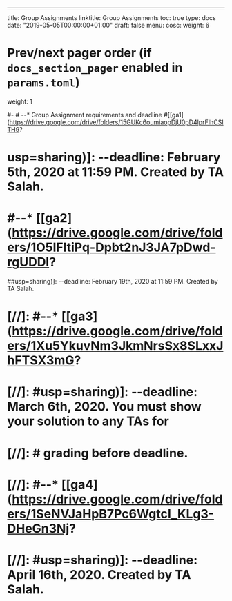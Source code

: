 ---
title: Group Assignments
linktitle: Group Assignments
toc: true
type: docs
date: "2019-05-05T00:00:00+01:00"
draft: false
menu:
  cosc:
    weight: 6

# Prev/next pager order (if `docs_section_pager` enabled in `params.toml`)
weight: 1

#-  #  --*   Group Assignment requirements and deadline
#[[ga1](https://drive.google.com/drive/folders/15GUKc6oumiaopDjU0pD4lprFIhCSITH9?
# usp=sharing)]: --deadline: February 5th, 2020 at 11:59 PM. Created by TA Salah.
# #--*   [[ga2](https://drive.google.com/drive/folders/1O5lFltiPq-Dpbt2nJ3JA7pDwd-rgUDDl?
##usp=sharing)]: --deadline: February 19th, 2020 at 11:59 PM. Created by TA Salah.
# [//]: #--*   [[ga3](https://drive.google.com/drive/folders/1Xu5YkuvNm3JkmNrsSx8SLxxJhFTSX3mG?
# [//]: #usp=sharing)]: --deadline: March 6th, 2020\. You must show your solution to any TAs for
# [//]: # grading before deadline.
# [//]: #--*   [[ga4](https://drive.google.com/drive/folders/1SeNVJaHpB7Pc6WgtcI_KLg3-DHeGn3Nj?
# [//]: #usp=sharing)]: --deadline: April 16th, 2020\. Created by TA Salah. 